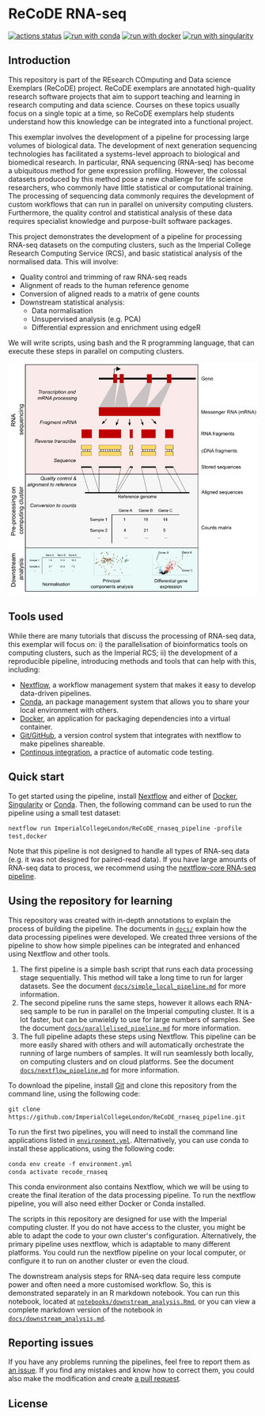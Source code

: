 
ReCoDE RNA-seq
================

<!-- buttons -->
[![actions status](https://github.com/ImperialCollegeLondon/ReCoDE_rnaseq_pipeline/workflows/Pipeline%20CI/badge.svg)](https://github.com/ImperialCollegeLondon/ReCoDE_rnaseq_pipeline/actions)
[![run with conda](http://img.shields.io/badge/run%20with-conda-3EB049?logo=anaconda)](https://docs.conda.io/en/latest/)
[![run with docker](https://img.shields.io/badge/run%20with-docker-0db7ed?logo=docker)](https://www.docker.com/)
[![run with singularity](https://img.shields.io/badge/run%20with-singularity-1d355c.svg)](https://sylabs.io/docs/)

## Introduction

This repository is part of the REsearch COmputing and Data science Exemplars (ReCoDE) project. ReCoDE exemplars are annotated high-quality research software projects that aim to support teaching and learning in research computing and data science. Courses on these topics usually focus on a single topic at a time, so ReCoDE exemplars help students understand how this knowledge can be integrated into a functional project.

This exemplar involves the development of a pipeline for processing large volumes of biological data. The development of next generation sequencing technologies has facilitated a systems-level approach to biological and biomedical research. In particular, RNA sequencing (RNA-seq) has become a ubiquitous method for gene expression profiling. However, the colossal datasets produced by this method pose a new challenge for life science researchers, who commonly have little statistical or computational training. The processing of sequencing data commonly requires the development of custom workflows that can run in parallel on university computing clusters. Furthermore, the quality control and statistical analysis of these data requires specialist knowledge and purpose-built software packages.

This project demonstrates the development of a pipeline for processing RNA-seq datasets on the computing clusters, such as the Imperial College Research Computing Service (RCS), and basic statistical analysis of the normalised data. This will involve: 

- Quality control and trimming of raw RNA-seq reads
- Alignment of reads to the human reference genome
- Conversion of aligned reads to a matrix of gene counts
- Downstream statistical analysis:
  - Data normalisation 
  - Unsupervised analysis (e.g. PCA)
  - Differential expression and enrichment using edgeR

We will write scripts, using bash and the R programming language, that can execute these steps in parallel on computing clusters. 

![A flow diagram outlining the RNA-seq analysis workflow](assets/flow.png?raw=true "An overview of RNA sequencing, data preprocessing and downstream analysis.")

## Tools used

While there are many tutorials that discuss the processing of RNA-seq data, this exemplar will focus on: i) the parallelisation of bioinformatics tools on computing clusters, such as the Imperial RCS; ii) the development of a reproducible pipeline, introducing methods and tools that can help with this, including:
- [Nextflow](https://www.nextflow.io/), a workflow management system that makes it easy to develop data-driven pipelines.
- [Conda](https://docs.conda.io/en/latest/), an package management system that allows you to share your local environment with others.
- [Docker](https://www.docker.com/), an application for packaging dependencies into a virtual container. 
- [Git/GitHub](https://github.com/ImperialCollegeLondon/ReCoDE_rnaseq_pipeline/), a version control system that integrates with nextflow to make pipelines shareable.
- [Continous integration](https://github.com/ImperialCollegeLondon/ReCoDE_rnaseq_pipeline/actions), a practice of automatic code testing.

## Quick start

To get started using the pipeline, install [Nextflow](https://www.nextflow.io/docs/latest/getstarted.html) and either of [Docker](https://www.docker.com/), [Singularity](https://sylabs.io/docs) or [Conda](https://docs.conda.io/en/latest/). Then, the following command can be used to run the pipeline using a small test dataset:

```
nextflow run ImperialCollegeLondon/ReCoDE_rnaseq_pipeline -profile test,docker
```

Note that this pipeline is not designed to handle all types of RNA-seq data (e.g. it was not designed for paired-read data). If you have large amounts of RNA-seq data to process, we recommend using the [nextflow-core RNA-seq pipeline](https://github.com/nf-core/rnaseq).

## Using the repository for learning

This repository was created with in-depth annotations to explain the process of building the pipeline. The documents in [`docs/`](https://github.com/ImperialCollegeLondon/ReCoDE_rnaseq_pipeline/tree/main/learning) explain how the data processing pipelines were developed. We created three versions of the pipeline to show how simple pipelines can be integrated and enhanced using Nextflow and other tools. 

1. The first pipeline is a simple bash script that runs each data processing stage sequentially. This method will take a long time to run for larger datasets. See the document [`docs/simple_local_pipeline.md`](https://github.com/ImperialCollegeLondon/ReCoDE_rnaseq_pipeline/tree/main/docs/simple_local_pipeline.md) for more information.
2. The second pipeline runs the same steps, however it allows each RNA-seq sample to be run in parallel on the Imperial computing cluster. It is a lot faster, but can be unwieldy to use for large numbers of samples. See the document [`docs/parallelised_pipeline.md`](https://github.com/ImperialCollegeLondon/ReCoDE_rnaseq_pipeline/tree/main/docs/parallelised_pipeline.md) for more information. 
3. The full pipeline adapts these steps using Nextflow. This pipeline can be more easily shared with others and will automatically orchestrate the running of large numbers of samples. It will run seamlessly both locally, on computing clusters and on cloud platforms. See the document [`docs/nextflow_pipeline.md`](https://github.com/ImperialCollegeLondon/ReCoDE_rnaseq_pipeline/tree/main/docs/nextflow_pipeline.md) for more information.

To download the pipeline, install [Git](https://github.com/git-guides/install-git) and clone this repository from the command line, using the following code:
```
git clone https://github.com/ImperialCollegeLondon/ReCoDE_rnaseq_pipeline.git
```

To run the first two pipelines, you will need to install the command line applications listed in [`environment.yml`](https://github.com/ImperialCollegeLondon/ReCoDE_rnaseq_pipeline/blob/main/environment.yml). Alternatively, you can use conda to install these applications, using the following code:
```
conda env create -f environment.yml
conda activate recode_rnaseq
```

This conda environment also contains Nextflow, which we will be using to create the final iteration of the data processing pipeline. To run the nextflow pipeline, you will also need either Docker or Conda installed. 

The scripts in this repository are designed for use with the Imperial computing cluster. If you do not have access to the cluster, you might be able to adapt the code to your own cluster's configuration. Alternatively, the primary pipeline uses nextflow, which is adaptable to many different platforms. You could run the nextflow pipeline on your local computer, or configure it to run on another cluster or even the cloud.

The downstream analysis steps for RNA-seq data require less compute power and often need a more customised workflow. So, this is demonstrated separately in an R markdown notebook. You can run this notebook, located at [`notebooks/downstream_analysis.Rmd`](https://github.com/ImperialCollegeLondon/ReCoDE_rnaseq_pipeline/tree/main/notebooks/downstream_analysis.Rmd), or you can view a complete markdown version of the notebook in [`docs/downstream_analysis.md`](https://github.com/ImperialCollegeLondon/ReCoDE_rnaseq_pipeline/tree/main/docs/downstream_analysis.md). 

## Reporting issues

If you have any problems running the pipelines, feel free to report them as [an issue](https://github.com/ImperialCollegeLondon/ReCoDE_rnaseq_pipeline/issues). If you find any mistakes and know how to correct them, you could also make the modification and create [a pull request](https://github.com/ImperialCollegeLondon/ReCoDE_rnaseq_pipeline/pulls).

## License

